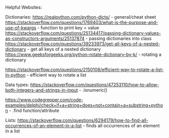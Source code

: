 Helpful Websites:

Dictionaries:
https://realpython.com/python-dicts/  																	  - general/cheat sheet
https://stackoverflow.com/questions/1769403/what-is-the-purpose-and-use-of-kwargs							  - function to print key = value
https://stackoverflow.com/questions/25134417/passing-dictionary-values-as-constructors-arguments/25137874			  - passing dictionaries into class
https://stackoverflow.com/questions/39233973/get-all-keys-of-a-nested-dictionary								  - get all keys of a nested dictionary
https://www.geeksforgeeks.org/python-rotate-dictionary-by-k/												  - rotating a dictionary



https://stackoverflow.com/questions/2150108/efficient-way-to-rotate-a-list-in-python								  - efficient way to rotate a list


Data types:
https://stackoverflow.com/questions/47253110/how-to-allow-both-integers-and-strings-in-input  						  - .isnumeric()


https://www.codegrepper.com/code-examples/delphi/check+if+a+string+does+not+contain+a+substring+python 		  - .find function/attribute



Lists:
https://stackoverflow.com/questions/6294179/how-to-find-all-occurrences-of-an-element-in-a-list 					  - finds all occurrences of an element in a list
